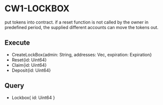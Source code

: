 # CW1-LOCKBOX

put tokens into contract.
if a reset function is not called by the owner in predefined period,
the supplied different accounts can move the tokens out.

## Execute

- CreateLockBox{admin: String, addresses: Vec<String>, expiration: Expiration}
- Reset{id: Uint64}
- Claim{id: Uint64}
- Deposit{id: Uint64}


## Query

- Lockbox{ id: Uint64 }

